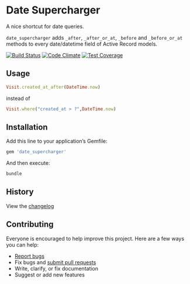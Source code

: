 # Date Supercharger

A nice shortcut for date queries.

`date_supercharger` adds `_after`, `_after_or_at`, `_before` and `_before_or_at` methods to every date/datetime field of Active Record models.

[![Build Status](https://travis-ci.org/simon0191/date_supercharger.svg)](https://travis-ci.org/simon0191/date_supercharger)
[![Code Climate](https://codeclimate.com/github/simon0191/date_supercharger/badges/gpa.svg)](https://codeclimate.com/github/simon0191/date_supercharger)
[![Test Coverage](https://codeclimate.com/github/simon0191/date_supercharger/badges/coverage.svg)](https://codeclimate.com/github/simon0191/date_supercharger/coverage)
## Usage

```ruby
Visit.created_at_after(DateTime.now)
```

instead of

```ruby
Visit.where("created_at > ?",DateTime.now)
```

## Installation

Add this line to your application’s Gemfile:

```ruby
gem 'date_supercharger'
```

And then execute:

```sh
bundle
```

## History

View the [changelog](https://github.com/simon0191/date_supercharger/blob/master/CHANGELOG.md)

## Contributing

Everyone is encouraged to help improve this project. Here are a few ways you can help:

- [Report bugs](https://github.com/simon0191/date_supercharger/issues)
- Fix bugs and [submit pull requests](https://github.com/simon0191/date_supercharger/pulls)
- Write, clarify, or fix documentation
- Suggest or add new features
